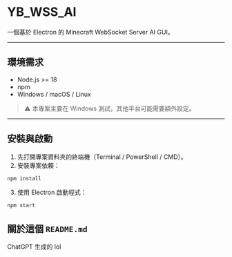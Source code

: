# YB_WSS_AI

一個基於 Electron 的 Minecraft WebSocket Server AI GUI。

---

## 環境需求

- Node.js >= 18
- npm
- Windows / macOS / Linux

> ⚠️ 本專案主要在 Windows 測試，其他平台可能需要額外設定。

---

## 安裝與啟動

1. 先打開專案資料夾的終端機（Terminal / PowerShell / CMD）。
2. 安裝專案依賴：

```bash
npm install
```

3. 使用 Electron 啟動程式：

```bash
npm start
```

## 關於這個 `README.md`
ChatGPT 生成的 lol